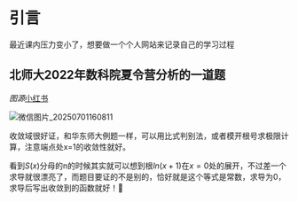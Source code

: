 # 引言
最近课内压力变小了，想要做一个个人网站来记录自己的学习过程
## 北师大2022年数科院夏令营分析的一道题
*图源*[小红书](https://www.xiaohongshu.com/discovery/item/684ed36e000000002101af47?source=webshare&xhsshare=pc_web&xsec_token=ABBnbt_668mLizQTjqIPoU1uo7CBKRnmGngfFm4luldTk=&xsec_source=pc_share)

![微信图片_20250701160811](https://github.com/user-attachments/assets/c983c2d6-4f8f-4636-b529-433db63aadd4)

收敛域很好证，和华东师大例题一样，可以用比式判别法，或者模开根号求极限计算，注意端点处x=1的收敛性就好。

看到$S(x)$分母的n的时候其实就可以想到根$ln(x+1)$在$x=0$处的展开，不过差一个求导就很漂亮了，而题目要证的不是别的，恰好就是这个等式是常数，求导为0，求导后写出收敛到的函数就好！🥰
